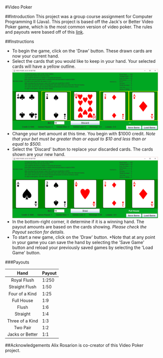 #Video Poker

##Introduction
This project was a group course assignment for Computer Programming II (Java). This project is based off the Jack's or Better Video Poker game, which is the most common version of video poker. The rules and payouts were based off of this [link](https://en.wikipedia.org/wiki/Video_poker#Jacks_or_Better). 

##Instructions

* To begin the game, click on the 'Draw' button. These drawn cards are now your current hand.
* Select the cards that you would like to keep in your hand. Your selected cards will have a yellow outline.
![alt text](https://github.com/ShannonAllene/Video-Poker/blob/master/Video%20Poker%20Pictures/selected%20cards.png "Selected Cards")
* Change your bet amount at this time. You begin with $1000 credit. *Note that your bet must be greater than or equal to $10 and less than or equal to $500.*
* Select the 'Discard' button to replace your discarded cards. The cards shown are your new hand.
![alt text](https://github.com/ShannonAllene/Video-Poker/blob/master/Video%20Poker%20Pictures/full%20house.png "Winning Hand")
* In the bottom-right corner, it determine if it is a winning hand. The payout amounts are based on the cards showing. *Please check the Payout section for details.*
* To start a new game, click on the 'Draw' button. 
*Note that at any point in your game you can save the hand by selecting the 'Save Game' button and reload your previously saved games by selecting the 'Load Game' button.

###Payouts

| Hand            | Payout|
|:---------------:|:------|
| Royal Flush     |	1:250 |
| Straight Flush  |	1:50  |
| Four of a Kind  |	1:25  |
| Full House      |	1:9   |
| Flush 		  |	1:6   |
| Straight	      |	1:4   |
| Three of a Kind |	1:3   |
| Two Pair		  |	1:2   |
| Jacks or Better |	1:1   |

##Acknowledgements
Alix Rosarion is co-creator of this Video Poker project.